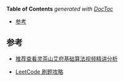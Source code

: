 <!-- START doctoc generated TOC please keep comment here to allow auto update -->
<!-- DON'T EDIT THIS SECTION, INSTEAD RE-RUN doctoc TO UPDATE -->
**Table of Contents**  *generated with [DocToc](https://github.com/thlorenz/doctoc)*

- [参考](#%E5%8F%82%E8%80%83)

<!-- END doctoc generated TOC please keep comment here to allow auto update -->

## 参考 

- [推荐查看灵茶山艾府基础算法视频精讲分析](https://github.com/EndlessCheng/codeforces-go/blob/master/leetcode/README.md)

- [LeetCode 刷题攻略](https://github.com/youngyangyang04/leetcode-master/tree/master)